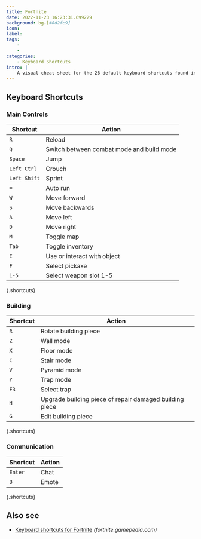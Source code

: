 ```yaml
---
title: Fortnite
date: 2022-11-23 16:23:31.699229
background: bg-[#8d2fc9]
icon: 
label: 
tags: 
    - 
    - 
categories:
    - Keyboard Shortcuts
intro: |
    A visual cheat-sheet for the 26 default keyboard shortcuts found in Fortnite
---
```




Keyboard Shortcuts
------------------



### Main Controls

Shortcut | Action
---|---
`R`  | Reload
`Q`  | Switch between combat mode and build mode
`Space`  | Jump
`Left Ctrl`  | Crouch
`Left Shift`  | Sprint
`=`  | Auto run
`W`  | Move forward
`S`  | Move backwards
`A`  | Move left
`D`  | Move right
`M`  | Toggle map
`Tab`  | Toggle inventory
`E`  | Use or interact with object
`F`  | Select pickaxe
`1-5`  | Select weapon slot 1-5
{.shortcuts}


### Building

Shortcut | Action
---|---
`R`  | Rotate building piece
`Z`  | Wall mode
`X`  | Floor mode
`C`  | Stair mode
`V`  | Pyramid mode
`Y`  | Trap mode
`F3`  | Select trap
`H`  | Upgrade building piece of repair damaged building piece
`G`  | Edit building piece
{.shortcuts}


### Communication

Shortcut | Action
---|---
`Enter`  | Chat
`B`  | Emote
{.shortcuts}




Also see
--------
- [Keyboard shortcuts for Fortnite](https://fortnite.gamepedia.com/Controls) _(fortnite.gamepedia.com)_
